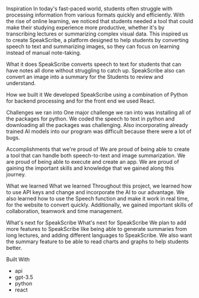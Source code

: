 Inspiration
In today's fast-paced world, students often struggle with processing information from various formats quickly and efficiently. With the rise of online learning, we noticed that students needed a tool that could make their studying experience more productive, whether it's by transcribing lectures or summarizing complex visual data. This inspired us to create SpeakScribe, a platform designed to help students by converting speech to text and summarizing images, so they can focus on learning instead of manual note-taking.

What it does
SpeakScribe converts speech to text for students that can have notes all done without struggling to catch up. SpeakScribe also can convert an image into a summary for the Students to review and understand.

How we built it
We developed SpeakScribe using a combination of Python for backend processing and for the front end we used React.

Challenges we ran into
One major challenge we ran into was installing all of the packages for python. We coded the speech to text in python and downloading all the packages was challenging. Also incorporating already trained AI models into our program was difficult because there were a lot of bugs.

Accomplishments that we're proud of
We are proud of being able to create a tool that can handle both speech-to-text and image summarization. We are proud of being able to execute and create an app. We are proud of gaining the important skills and knowledge that we gained along this journey.

What we learned
What we learned Throughout this project, we learned how to use API keys and change and incorporate the AI to our advantage. We also learned how to use the Speech function and make it work in real time, for the website to convert quickly. Additionally, we gained important skills of collaboration, teamwork and time management.

What's next for SpeakScribe
What's next for SpeakScribe We plan to add more features to SpeakScribe like being able to generate summaries from long lectures, and adding different languages to SpeakScribe. We also want the summary feature to be able to read charts and graphs to help students better.

Built With
- api
- gpt-3.5
- python
- react
